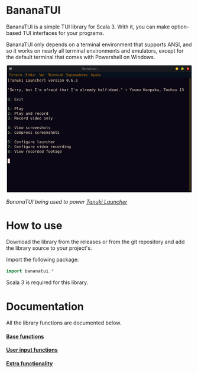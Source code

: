 # BananaTUI

BananaTUI is a simple TUI library for Scala 3. With it, you can make option-based TUI interfaces for your programs.

BananaTUI only depends on a terminal environment that supports ANSI, and so it works on nearly all terminal environments and emulators, except for the default terminal that comes with Powershell on Windows.

<p align="center">
<img src="image/2.png" width="500"/>
</p>

*BananaTUI being used to power [Tanuki Launcher](https://github.com/spacebanana420/tanuki)*

# How to use

Download the library from the releases or from the git repository and add the library source to your project's.

Import the following package:
```scala
import bananatui.*
```

Scala 3 is required for this library.

# Documentation

All the library functions are documented below.

#### [Base functions](doc/base.md)
#### [User input functions](doc/userinput.md)
#### [Extra functionality](doc/extra.md)
